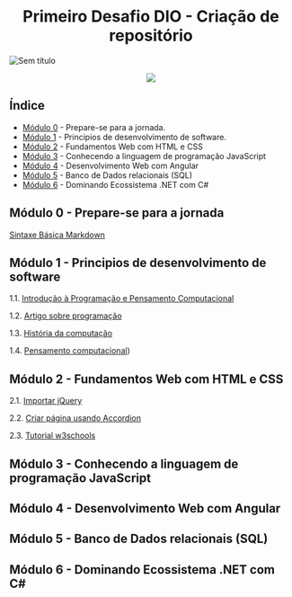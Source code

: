 <h1 align="center"> Primeiro Desafio DIO - Criação de repositório </h1>

![Sem título](https://user-images.githubusercontent.com/100486813/171468801-7e0a3bfc-111e-40cd-b377-af9eb0d7e502.png)

<p align="center">
<img src="http://img.shields.io/static/v1?label=STATUS&message=EM%20DESENVOLVIMENTO&color=GREEN&style=for-the-badge"/>
</p>

## Índice 
* [Módulo 0](#Módulo-0) - Prepare-se para a jornada.
* [Módulo 1](#Módulo-1) - Principios de desenvolvimento de software.
* [Módulo 2](#Módulo-2) - Fundamentos Web com HTML e CSS
* [Módulo 3](#Modulo3) - Conhecendo a linguagem de programação JavaScript
* [Módulo 4](#Modulo4) - Desenvolvimento Web com Angular
* [Módulo 5](#Modulo5) - Banco de Dados relacionais (SQL)
* [Módulo 6](#Modulo6) - Dominando Ecossistema .NET com C# 

## Módulo 0 - Prepare-se para a jornada

[Sintaxe Básica Markdown](https://markdown.net.br/sintaxe-basica/)

## Módulo 1 - Principios de desenvolvimento de software

1.1. [Introdução à Programação e Pensamento Computacional](https://www.cs.cmu.edu/~CompThink/resources/TheLinkWing.pdf)

1.2. [Artigo sobre programação](https://ubiquity.acm.org/article.cfm?id=1922682)

1.3. [História da computação](https://simplificandoredes.com/historia-da-computacao/)

1.4. [Pensamento computacional](https://simplificandoredes.com/pensamento-computacional/))


## Módulo 2 - Fundamentos Web com HTML e CSS

2.1. [Importar jQuery](https://code.jquery.com/jquery-/)

2.2. [Criar página usando Accordion](https://jqueryui.com/tabs/)

2.3. [Tutorial w3schools](https://www.w3schools.com/)

## Módulo 3 - Conhecendo a linguagem de programação JavaScript


## Módulo 4 - Desenvolvimento Web com Angular


## Módulo 5 - Banco de Dados relacionais (SQL)


## Módulo 6 - Dominando Ecossistema .NET com C# 

